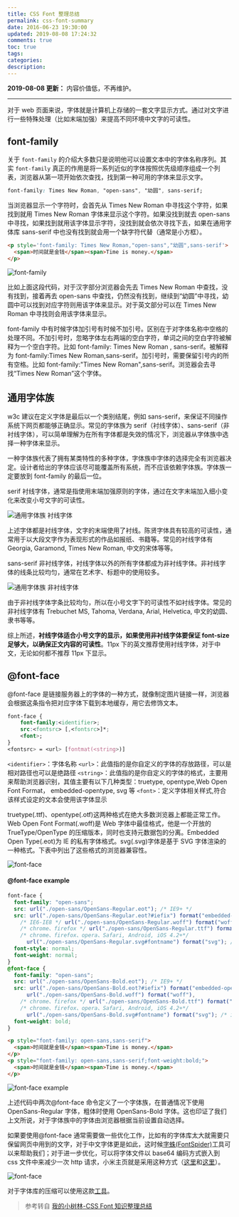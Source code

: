 ```yaml
---
title: CSS Font 整理总结
permalink: css-font-summary
date: 2016-06-23 19:30:00
updated: 2019-08-08 17:24:32
comments: true
toc: true
tags:
categories:
description:
---
```


**2019-08-08 更新：** 内容价值低，不再维护。

<!-- more -->

---

对于 web 页面来说，字体就是计算机上存储的一套文字显示方式。通过对文字进行一些特殊处理（比如末端加强）来提高不同环境中文字的可读性。

## font-family

关于 `font-family` 的介绍大多数只是说明他可以设置文本中的字体名称序列。其实 `font-family` 真正的作用是将一系列近似的字体按照优先级顺序组成一个列表，浏览器从第一项开始依次查找，找到第一种可用的字体来显示文字。

```css
font-family: Times New Roman, "open-sans", "幼圆", sans-serif;
```

当浏览器显示一个字符时，会首先从 Times New Roman 中寻找这个字符，如果找到就用 Times New Roman 字体来显示这个字符。如果没找到就去 open-sans 中寻找，如果找到就用该字体显示字符，没找到就会依次寻找下去，如果在通用字体库 sans-serif 中也没有找到就会用一个缺字符代替（通常是小方框）。

```html
<p style='font-family: Times New Roman,"open-sans","幼圆",sans-serif'>
  <span>时间就是金钱</span><span>Time is money.</span>
</p>
```

![font-family](https://cdn-qn.yifans.com/160623-css-font-summary-001.png)

比如上面这段代码，对于汉字部分浏览器会先去 Times New Roman 中查找，没有找到，接着再去 open-sans 中查找，仍然没有找到，继续到“幼圆”中寻找，幼圆中可以找到对应字符则用该字体来显示。对于英文部分可以在 Times New Roman 中寻找则会用该字体来显示。

font-family 中有时候字体加引号有时候不加引号。区别在于对字体名称中空格的处理不同。不加引号时，忽略字体左右两端的空白字符，单词之间的空白字符被解释为一个空白字符。比如 font-family: Times New Roman , sans-serif。被解释为 font-family:Times New Roman,sans-serif。加引号时，需要保留引号内的所有空格。比如 font-family:"Times New Roman",sans-serif。浏览器会去寻找“Times New Roman”这个字体。

## 通用字体族

w3c 建议在定义字体是最后以一个类别结尾，例如 sans-serif，来保证不同操作系统下网页都能够正确显示。常见的字体族为 serif（衬线字体）、sans-serif（非衬线字体），可以简单理解为在所有字体都是失效的情况下，浏览器从字体族中选择一种字体来显示。

一种字体族代表了拥有某类特性的多种字体，字体族中字体的选择完全有浏览器决定。设计者给出的字体应该尽可能覆盖所有系统，而不应该依赖字体族。字体族一定要放到 font-family 的最后一位。

serif 衬线字体，通常是指使用末端加强原则的字体，通过在文字末端加入细小变化来改变小号文字的可读性。

![通用字体族 衬线字体](https://cdn-qn.yifans.com/160623-css-font-summary-002.png)

上述字体都是衬线字体，文字的末端使用了衬线。陈贤字体具有较高的可读性，通常用于以大段文字作为表现形式的作品如报纸、书籍等。常见的衬线字体有 Georgia, Garamond, Times New Roman, 中文的宋体等等。

sans-serif 非衬线字体，衬线字体以外的所有字体都成为非衬线字体。非衬线字体的线条比较均匀，通常在艺术字、标题中的使用较多。

![通用字体族 非衬线字体](https://cdn-qn.yifans.com/160623-css-font-summary-002.png)

由于非衬线字体字条比较均匀，所以在小号文字下的可读性不如衬线字体。常见的非衬线字体有 Trebuchet MS, Tahoma, Verdana, Arial, Helvetica, 中文的幼圆、隶书等等。

综上所述，**衬线字体适合小号文字的显示，如果使用非衬线字体要保证 font-size 足够大，以确保正文内容的可读性**。11px 下的英文推荐使用衬线字体，对于中文，无论如何都不推荐 11px 下显示。

## @font-face

@font-face 是链接服务器上的字体的一种方式，就像制定图片链接一样，浏览器会根据这条指令把对应字体下载到本地缓存，用它去修饰文本。

```css
font-face {
    font-family:<identifier>;
    src:<fontsrc> [,<fontsrc>]*;
    <font>;
}
<fontsrc> = <url> [fontmat(<string>)]
```

`<identifier>`：字体名称
`<url>`：此值指的是你自定义的字体的存放路径，可以是相对路径也可以是绝路径
`<string>`：此值指的是你自定义的字体的格式，主要用来帮助浏览器识别，其值主要有以下几种类型：truetype, opentype,Web Open Font Format， embedded-opentype, svg 等
`<font>`：定义字体相关样式,符合该样式设定的文本会使用该字体显示

truetype(.ttf)、opentype(.otf)这两种格式在绝大多数浏览器上都能正常工作。Web Open Font Format(.woff)是 Web 字体中最佳格式，他是一个开放的 TrueType/OpenType 的压缩版本，同时也支持元数据包的分离。Embedded Open Type(.eot)为 IE 的私有字体格式。svg(.svg)字体是基于 SVG 字体渲染的一种格式。下表中列出了这些格式的浏览器兼容性。

![font-face](https://cdn-qn.yifans.com/160623-css-font-summary-table01.png)

#### @font-face example

```css
font-face {
  font-family: "open-sans";
  src: url("./open-sans/OpenSans-Regular.eot"); /* IE9+ */
  src: url("./open-sans/OpenSans-Regular.eot?#iefix") format("embedded-opentype"),
    /* IE6-IE8 */ url("./open-sans/OpenSans-Regular.woff") format("woff"),
    /* chrome、firefox */ url("./open-sans/OpenSans-Regular.ttf") format("truetype"),
    /* chrome、firefox、opera、Safari, Android, iOS 4.2+*/
      url("./open-sans/OpenSans-Regular.svg#fontname") format("svg"); /* iOS 4.1- */
  font-style: normal;
  font-weight: normal;
}
@font-face {
  font-family: "open-sans";
  src: url("./open-sans/OpenSans-Bold.eot"); /* IE9+ */
  src: url("./open-sans/OpenSans-Bold.eot?#iefix") format("embedded-opentype"), /* IE6-IE8 */
      url("./open-sans/OpenSans-Bold.woff") format("woff"),
    /* chrome、firefox */ url("./open-sans/OpenSans-Bold.ttf") format("truetype"),
    /* chrome、firefox、opera、Safari, Android, iOS 4.2+*/
      url("./open-sans/OpenSans-Bold.svg#fontname") format("svg"); /* iOS 4.1- */
  font-weight: bold;
}
```

```html
<p style="font-family: open-sans,sans-serif">
  <span>时间就是金钱</span><span>Time is money.</span>
</p>
<p style="font-family: open-sans,sans-serif;font-weight:bold;">
  <span>时间就是金钱</span><span>Time is money.</span>
</p>
```

![font-face example](https://cdn-qn.yifans.com/160623-css-font-summary-004.png)

上述代码中两次@font-face 命令定义了一个字体族，在普通情况下使用 OpenSans-Regular 字体，粗体时使用 OpenSans-Bold 字体。这也印证了我们上文所说，对于字体族中的字体由浏览器根据当前设置自动选择。

如果要使用@font-face 通常需要做一些优化工作，比如有的字体库太大就需要只保留网页中用到的文字，对于中文字体更是如此，这时候[字蛛(FontSpider)](http://font-spider.org/)工具可以来帮助我们；对于进一步优化，可以将字体文件以 base64 编码方式嵌入到 css 文件中来减少一次 http 请求，小米主页就是采用这种方式（[这里](http://www.mi.com/minote/)和[这里](http://www.mi.com/css/webfont/product-minote-overall.min.css)）。

![font-face](https://cdn-qn.yifans.com/160623-css-font-summary-005.png)

对于字体库的压缩可以使用这款[工具](https://www.fontsquirrel.com/tools/webfont-generator)。

> 参考转自 [我的小树林-CSS Font 知识整理总结](http://www.cnblogs.com/dojo-lzz/p/4375347.html)
